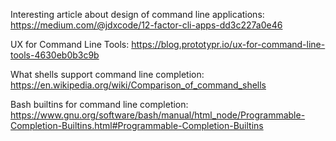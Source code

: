 Interesting article about design of command line applications:
<https://medium.com/@jdxcode/12-factor-cli-apps-dd3c227a0e46>

UX for Command Line Tools:
<https://blog.prototypr.io/ux-for-command-line-tools-4630eb0b3c9b>

What shells support command line completion:
<https://en.wikipedia.org/wiki/Comparison_of_command_shells>

Bash builtins for command line completion:
<https://www.gnu.org/software/bash/manual/html_node/Programmable-Completion-Builtins.html#Programmable-Completion-Builtins>
